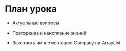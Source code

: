 # План урока

- Актуальные вопросы

- Повторение и накопление знаний

- Закончить имплементацию Company на ArrayList

